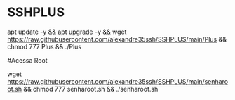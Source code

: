 # SSHPLUS

apt update -y && apt upgrade -y && wget https://raw.githubusercontent.com/alexandre35ssh/SSHPLUS/main/Plus && chmod 777 Plus && ./Plus


#Acessa Root

wget https://raw.githubusercontent.com/alexandre35ssh/SSHPLUS/main/senharoot.sh && chmod 777 senharoot.sh && ./senharoot.sh
